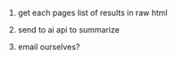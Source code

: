 1. get each pages list of results in raw html

2. send to ai api to summarize 

3. email ourselves?
